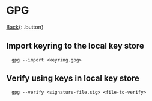 # GPG

[Back](../../index.md#gpg){: .button}

## Import keyring to the local key store

```
  gpg --import <keyring.gpg>
```

## Verify using keys in local key store

```
  gpg --verify <signature-file.sig> <file-to-verify>
```

